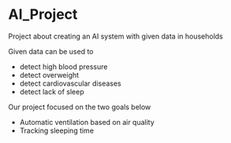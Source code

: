 # AI_Project
Project about creating an AI system with given data in households

Given data can be used to
  - detect high blood pressure
  - detect overweight
  - detect cardiovascular diseases
  - detect lack of sleep

Our project focused on the two goals below
  - Automatic ventilation based on air quality
  - Tracking sleeping time
